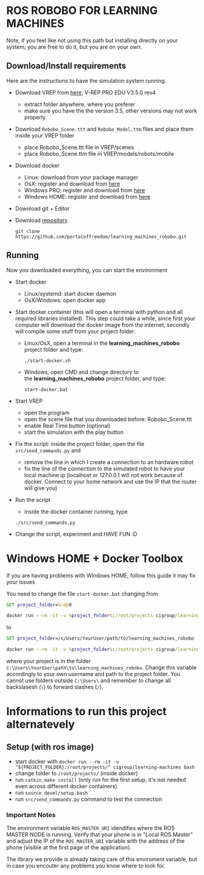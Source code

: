 # ROS ROBOBO FOR LEARNING MACHINES

Note, if you feel like not using this path but installing directly on your system, you are free to do it, but you are on your own.

## Download/Install requirements
Here are the instructions to have the simulation system running.

- Download VREP from [here](http://coppeliarobotics.com/previousVersions), V-REP PRO EDU V3.5.0 rev4
  - extract folder anywhere, where you preferer
  - make sure you have the the version 3.5, other versions may not work properly

- Download `Robobo_Scene.ttt` and `Robobo_Model.ttm` files and place them inside your VREP folder
  - place Robobo_Scene.ttt file in VREP/scenes
  - place Robobo_Scene.ttm file in VREP/models/robots/mobile

- Download docker
  - Linux: download from your package manager
  - OsX: register and download from [here](https://hub.docker.com/editions/community/docker-ce-desktop-mac)
  - Windows PRO: register and download from [here](https://hub.docker.com/editions/community/docker-ce-desktop-windows)
  - Windows HOME: register and download from [here](https://docs.docker.com/toolbox/toolbox_install_windows/)

- Download git + Editor

- Download [repository](https://github.com/portaloffreedom/learning_machines_robobo)
  ```
  git clone https://github.com/portaloffreedom/learning_machines_robobo.git
  ```

## Running
Now you downloaded everything, you can start the environment

- Start docker&nbsp;
  - Linux/systemd: start docker daemon
  - OsX/Windows: open docker app

- Start docker container (this will open a terminal with python and all required libraries installed). This step could take a while, since first your computer will download the docker image from the internet, secondly will compile some stuff from your project folder.
  - Linux/OsX, open a terminal in the **learning_machines_robobo** project folder and type:
    ```
    ./start-docker.sh
    ```
  - Windows, open CMD and change directory to the&nbsp;<strong>learning_machines_robobo</strong> project folder, and type:
    ```
    start-docker.bat
    ```

- Start VREP
  - open the program
  - open the scene file that you downloaded before: Robobo_Scene.ttt
  - enable Real Time button (optional)
  - start the simulation with the play button
  
- Fix the script: inside the project folder, open the file `src/send_commands.py` and
  - remove the line in which I create a connection to an hardware robot
  - fix the line of the connection to the simulated robot to have your local machine ip (localhost or 127.0.0.1 will not work because of docker. Connect to your home network and use the IP that the router will give you)

- Run the script
  - inside the docker container running, type
  ```
  ./src/send_commands.py
  ```

- Change the script, experiment and HAVE FUN :D

# Windows HOME + Docker Toolbox
If you are having problems with Windows HOME, follow this guide it may fix your issues

You need to change the file `start-docker.bat` changing from
```bat
SET project_folder=%~dp0

docker run --rm -it -v %project_folder%:/root/projects cigroup/learning-machines bash
```
to
```bat
SET project_folder=/c/Users/YourUser/path/to/learning_machines_robobo

docker run --rm -it -v %project_folder%:/root/projects cigroup/learning-machines bash
```
where your project is in the folder `C:\Users\YourUser\path\to\learning_machines_robobo`. Change this variable accordingly to your own username and path to the project folder. You cannot use folders outside `C:\Users\` and remember to change all backslasesh (`\`) to forward slashes (`/`).

# Informations to run this project alternatevely

## Setup (with ros image)

- start docker with `docker run --rm -it -v "${PROJECT_FOLDER}:/root/projects/" cigroup/learning-machines bash`
- change folder to `/root/projects/` (inside docker)
- run `catkin_make install` (only run for the first setup, it's not needed even across different docker containers)
- run `source devel/setup.bash`
- run `src/send_commands.py` command to test the connection

### Important Notes

The environment variable `ROS_MASTER_URI` idendifies where the ROS MASTER NODE is running. Verify that your phone is in "Local ROS Master" and adjust the IP of the `ROS_MASTER_URI` variable with the address of the phone (visible at the first page of the application).

The library we provide is already taking care of this enviroment variable, but in case you encouter any problems you know where to look for.
